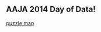 AAJA 2014 Day of Data!
----------------------

[puzzle map](http://bl.ocks.org/dereklieu/04f268784097f3ab36ac)
